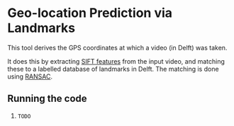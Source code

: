 # Geo-location Prediction via Landmarks
This tool derives the GPS coordinates at which a video (in Delft) was taken. 

It does this by extracting [SIFT features](https://en.wikipedia.org/wiki/Scale-invariant_feature_transform) from the input video, and matching these to a labelled database of landmarks in Delft. The matching is done using [RANSAC](https://en.wikipedia.org/wiki/Random_sample_consensus).

## Running the code

1. `TODO`

